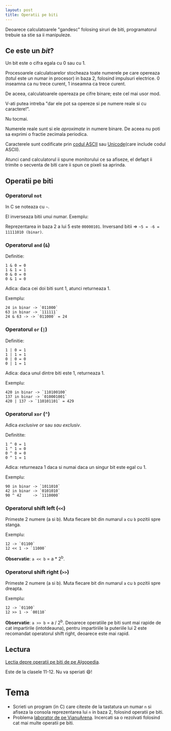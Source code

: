 ```yaml
---
layout: post
title: Operatii pe biti
---
```


Deoarece calculatoarele "gandesc" folosing siruri de biti, programatorul trebuie
sa stie sa ii manipuleze.

## Ce este un *bit*?

Un bit este o cifra egala cu 0 sau cu 1.

Procesoarele calculatoarelor stocheaza toate numerele pe care opereaza (totul este un numar in procesor)
in baza 2, folosind impulsuri electrice. 0 inseamna ca nu trece curent, 1 inseamna ca trece curent.

De aceea, calculatoarele opereaza pe cifre binare; este cel mai usor mod.

V-ati putea intreba "dar ele pot sa opereze si pe numere reale si cu caractere!".

Nu tocmai.

Numerele reale sunt si ele *aproximate* in numere binare. De aceea nu poti sa exprimi o fractie zecimala periodica.

Caracterele sunt codificate prin [codul ASCII](https://ro.wikipedia.org/wiki/ASCII) sau [Unicode](https://ro.wikipedia.org/wiki/Unicode)(care include codul ASCII).

Atunci cand calculatorul ii spune monitorului ce sa afiseze, el defapt ii trimite o secventa de biti care ii spun ce pixeli sa aprinda.

## Operatii pe biti

### Operatorul `not`

In C se noteaza cu `~`.

El inverseaza bitii unui numar. Exemplu:

Reprezentarea in baza 2 a lui 5 este `00000101`. Inversand bitii =>
`~5 = -6 = 11111010 (binar)`.

### Operatorul `and` (`&`)

Definitie:

```
1 & 0 = 0
1 & 1 = 1
0 & 0 = 0
0 & 1 = 0
```

Adica: daca cei doi biti sunt 1, atunci returneaza 1.

Exemplu:

```
24 in binar -> `011000`
63 in binar -> `111111`
24 & 63 -> -> `011000` = 24
```

### Operatorul `or` (`|`)

Definitie:

```
1 | 0 = 1
1 | 1 = 1
0 | 0 = 0
0 | 1 = 1
```

Adica: daca unul dintre biti este 1, returneaza 1.

Exemplu:

```
420 in binar -> `110100100`
137 in binar -> `010001001`
420 | 137 -> `110101101` = 429
```

### Operatorul `xor` (`^`)

Adica *exclusive or* sau *sau exclusiv*.

Definitite:

```
1 ^ 0 = 1
1 ^ 1 = 0
0 ^ 0 = 0
0 ^ 1 = 1
```

Adica: returneaza 1 daca si numai daca un singur bit este egal cu 1.

Exemplu:

```
90 in binar -> `1011010`
42 in binar -> `0101010`
90 ^ 42     -> `1110000`
```

### Operatorul shift left (`<<`)

Primeste 2 numere (a si b). Muta fiecare bit din numarul `a` cu `b` pozitii spre stanga.

Exemplu:

```
12 -> `01100`
12 << 1 -> `11000`
```

**Observatie**: `a << b` = a * 2<sup>b</sup>.

### Operatorul shift right (`>>`)

Primeste 2 numere (a si b). Muta fiecare bit din numarul `a` cu `b` pozitii spre dreapta.

Exemplu:

```
12 -> `01100`
12 >> 1 -> `00110`
```

**Observatie**: `a >> b` = a / 2<sup>b</sup>.
Deoarece operatiile pe biti sunt mai rapide de cat impartirile (intotdeauna), pentru impartiriile la puteriile lui 2 este recomandat operatorul shift right, deoarece este mai rapid.

## Lectura
[Lectia depre operatii pe biti de pe Algopedia](http://algopedia.ro/wiki/index.php/Clasele_11-12_lec%C8%9Bia_6_-_22_oct_2014#Opera.C8.9Bii_pe_bi.C8.9Bi).

Este de la clasele 11-12. Nu va speriati :smile:!

# Tema

* Scrieti un program (in C) care citeste de la tastatura un numar `n` si afiseza la consola reprezentarea lui `n` in baza 2, folosind operatii pe biti.
* Problema [laborator de pe VianuArena](http://varena.ro/problema/laborator). Incercati sa o rezolvati folosind cat mai multe operatii pe biti.